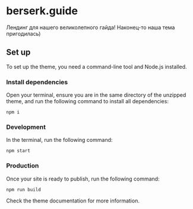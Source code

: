 # berserk.guide

Лендинг для нашего великолепного гайда! Наконец-то наша тема пригодилась)

## Set up

To set up the theme, you need a command-line tool and Node.js installed.

### Install dependencies

Open your terminal, ensure you are in the same directory of the unzipped theme, and run the following command to install all dependencies:

```
npm i
```

### Development

In the terminal, run the following command:

```
npm start
```

### Production

Once your site is ready to publish, run the following command:

```
npm run build
```

Check the theme documentation for more information.
